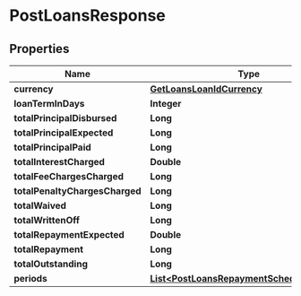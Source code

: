 # PostLoansResponse

## Properties
Name | Type | Description | Notes
------------ | ------------- | ------------- | -------------
**currency** | [**GetLoansLoanIdCurrency**](GetLoansLoanIdCurrency.md) |  |  [optional]
**loanTermInDays** | **Integer** |  |  [optional]
**totalPrincipalDisbursed** | **Long** |  |  [optional]
**totalPrincipalExpected** | **Long** |  |  [optional]
**totalPrincipalPaid** | **Long** |  |  [optional]
**totalInterestCharged** | **Double** |  |  [optional]
**totalFeeChargesCharged** | **Long** |  |  [optional]
**totalPenaltyChargesCharged** | **Long** |  |  [optional]
**totalWaived** | **Long** |  |  [optional]
**totalWrittenOff** | **Long** |  |  [optional]
**totalRepaymentExpected** | **Double** |  |  [optional]
**totalRepayment** | **Long** |  |  [optional]
**totalOutstanding** | **Long** |  |  [optional]
**periods** | [**List&lt;PostLoansRepaymentSchedulePeriods&gt;**](PostLoansRepaymentSchedulePeriods.md) |  |  [optional]
